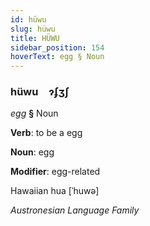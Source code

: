 ```yaml
---
id: hüwu
slug: hüwu
title: HÜWU
sidebar_position: 154
hoverText: egg § Noun
---
```


### hüwu&emsp;<span kind="abugida">ɂʄʒʃ</span>

*egg* **§** Noun

**Verb**: to be a egg

**Noun**: egg

**Modifier**: egg-related

Hawaiian hua [ˈhuwə]

*Austronesian Language Family*